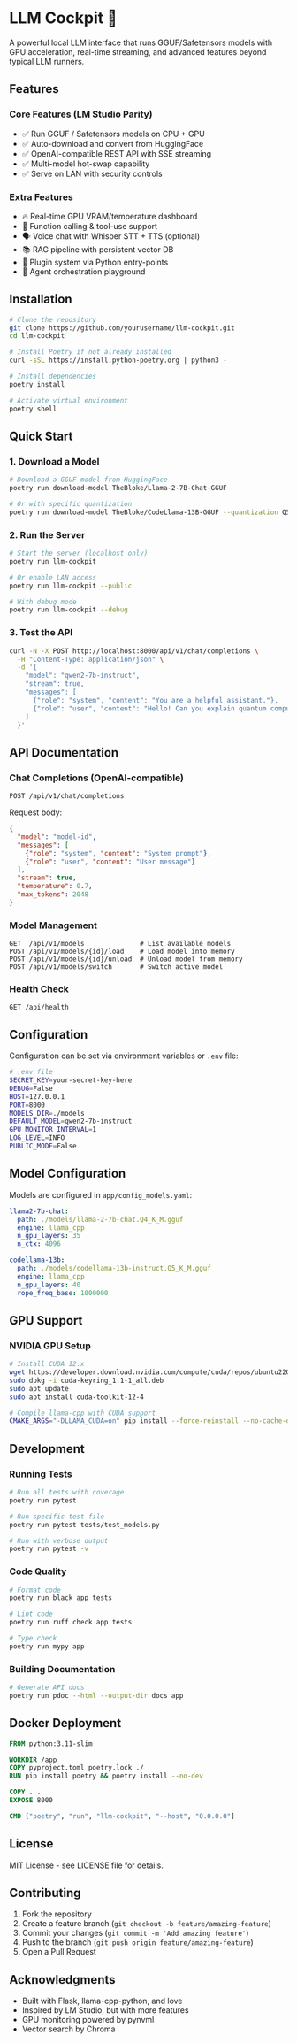 # LLM Cockpit 🚀

A powerful local LLM interface that runs GGUF/Safetensors models with GPU acceleration, real-time streaming, and advanced features beyond typical LLM runners.

## Features

### Core Features (LM Studio Parity)
- ✅ Run GGUF / Safetensors models on CPU + GPU
- ✅ Auto-download and convert from HuggingFace
- ✅ OpenAI-compatible REST API with SSE streaming
- ✅ Multi-model hot-swap capability
- ✅ Serve on LAN with security controls

### Extra Features
- 🔥 Real-time GPU VRAM/temperature dashboard
- 🎯 Function calling & tool-use support
- 🗣️ Voice chat with Whisper STT + TTS (optional)
- 📚 RAG pipeline with persistent vector DB
- 🔌 Plugin system via Python entry-points
- 🤖 Agent orchestration playground

## Installation

```bash
# Clone the repository
git clone https://github.com/yourusername/llm-cockpit.git
cd llm-cockpit

# Install Poetry if not already installed
curl -sSL https://install.python-poetry.org | python3 -

# Install dependencies
poetry install

# Activate virtual environment
poetry shell
```

## Quick Start

### 1. Download a Model

```bash
# Download a GGUF model from HuggingFace
poetry run download-model TheBloke/Llama-2-7B-Chat-GGUF

# Or with specific quantization
poetry run download-model TheBloke/CodeLlama-13B-GGUF --quantization Q5_K_M
```

### 2. Run the Server

```bash
# Start the server (localhost only)
poetry run llm-cockpit

# Or enable LAN access
poetry run llm-cockpit --public

# With debug mode
poetry run llm-cockpit --debug
```

### 3. Test the API

```bash
curl -N -X POST http://localhost:8000/api/v1/chat/completions \
  -H "Content-Type: application/json" \
  -d '{
    "model": "qwen2-7b-instruct",
    "stream": true,
    "messages": [
      {"role": "system", "content": "You are a helpful assistant."},
      {"role": "user", "content": "Hello! Can you explain quantum computing?"}
    ]
  }'
```

## API Documentation

### Chat Completions (OpenAI-compatible)

```
POST /api/v1/chat/completions
```

Request body:
```json
{
  "model": "model-id",
  "messages": [
    {"role": "system", "content": "System prompt"},
    {"role": "user", "content": "User message"}
  ],
  "stream": true,
  "temperature": 0.7,
  "max_tokens": 2048
}
```

### Model Management

```
GET  /api/v1/models              # List available models
POST /api/v1/models/{id}/load    # Load model into memory
POST /api/v1/models/{id}/unload  # Unload model from memory
POST /api/v1/models/switch       # Switch active model
```

### Health Check

```
GET /api/health
```

## Configuration

Configuration can be set via environment variables or `.env` file:

```bash
# .env file
SECRET_KEY=your-secret-key-here
DEBUG=False
HOST=127.0.0.1
PORT=8000
MODELS_DIR=./models
DEFAULT_MODEL=qwen2-7b-instruct
GPU_MONITOR_INTERVAL=1
LOG_LEVEL=INFO
PUBLIC_MODE=False
```

## Model Configuration

Models are configured in `app/config_models.yaml`:

```yaml
llama2-7b-chat:
  path: ./models/llama-2-7b-chat.Q4_K_M.gguf
  engine: llama_cpp
  n_gpu_layers: 35
  n_ctx: 4096

codellama-13b:
  path: ./models/codellama-13b-instruct.Q5_K_M.gguf
  engine: llama_cpp
  n_gpu_layers: 40
  rope_freq_base: 1000000
```

## GPU Support

### NVIDIA GPU Setup

```bash
# Install CUDA 12.x
wget https://developer.download.nvidia.com/compute/cuda/repos/ubuntu2204/x86_64/cuda-keyring_1.1-1_all.deb
sudo dpkg -i cuda-keyring_1.1-1_all.deb
sudo apt update
sudo apt install cuda-toolkit-12-4

# Compile llama-cpp with CUDA support
CMAKE_ARGS="-DLLAMA_CUDA=on" pip install --force-reinstall --no-cache-dir llama-cpp-python
```

## Development

### Running Tests

```bash
# Run all tests with coverage
poetry run pytest

# Run specific test file
poetry run pytest tests/test_models.py

# Run with verbose output
poetry run pytest -v
```

### Code Quality

```bash
# Format code
poetry run black app tests

# Lint code
poetry run ruff check app tests

# Type check
poetry run mypy app
```

### Building Documentation

```bash
# Generate API docs
poetry run pdoc --html --output-dir docs app
```

## Docker Deployment

```dockerfile
FROM python:3.11-slim

WORKDIR /app
COPY pyproject.toml poetry.lock ./
RUN pip install poetry && poetry install --no-dev

COPY . .
EXPOSE 8000

CMD ["poetry", "run", "llm-cockpit", "--host", "0.0.0.0"]
```

## License

MIT License - see LICENSE file for details.

## Contributing

1. Fork the repository
2. Create a feature branch (`git checkout -b feature/amazing-feature`)
3. Commit your changes (`git commit -m 'Add amazing feature'`)
4. Push to the branch (`git push origin feature/amazing-feature`)
5. Open a Pull Request

## Acknowledgments

- Built with Flask, llama-cpp-python, and love
- Inspired by LM Studio, but with more features
- GPU monitoring powered by pynvml
- Vector search by Chroma 